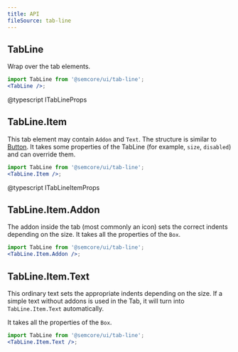 ```yaml
---
title: API
fileSource: tab-line
---
```


## TabLine

Wrap over the tab elements.

```jsx
import TabLine from '@semcore/ui/tab-line';
<TabLine />;
```

@typescript ITabLineProps

## TabLine.Item

This tab element may contain `Addon` and `Text`. The structure is similar to [Button](/components/button/). It takes some properties of the TabLine (for example, `size`, `disabled`) and can override them.

```jsx
import TabLine from '@semcore/ui/tab-line';
<TabLine.Item />;
```

@typescript ITabLineItemProps

## TabLine.Item.Addon

The addon inside the tab (most commonly an icon) sets the correct indents depending on the size. It takes all the properties of the `Box`.

```jsx
import TabLine from '@semcore/ui/tab-line';
<TabLine.Item.Addon />;
```

## TabLine.Item.Text

This ordinary text sets the appropriate indents depending on the size. If a simple text without addons is used in the Tab, it will turn into `TabLine.Item.Text` automatically.

It takes all the properties of the `Box`.

```jsx
import TabLine from '@semcore/ui/tab-line';
<TabLine.Item.Text />;
```
